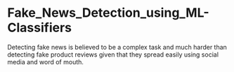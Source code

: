 # Fake_News_Detection_using_ML-Classifiers
Detecting fake news is believed to be a complex task and much harder than detecting fake product reviews given that they spread easily using social media and word of mouth.
